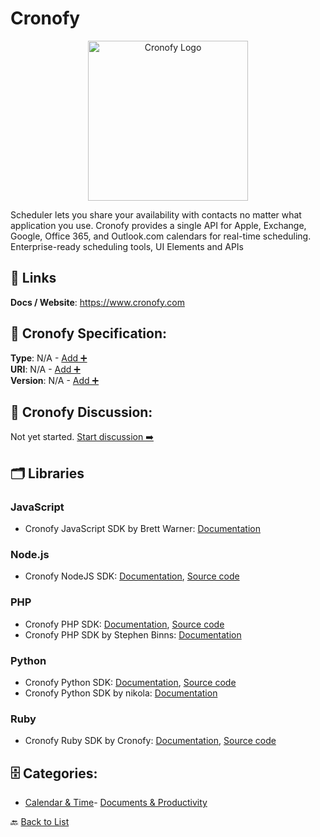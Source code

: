 # Cronofy
<p align="center">
    <img width="256" src="https://raw.githubusercontent.com/apis-list/apis-list/main/apis/cronofy/logo_256x256.png" alt="Cronofy Logo"/>
</p>
Scheduler lets you share your availability with contacts no matter what application you use. Cronofy provides a single API for Apple, Exchange, Google, Office 365, and Outlook.com calendars for real-time scheduling. Enterprise-ready scheduling tools, UI Elements and APIs

##  🔗 Links
**Docs / Website**: https://www.cronofy.com

## 🧬 Cronofy Specification:
**Type**: N/A - [Add ➕](https://github.com/apis-list/apis-list/edit/main/apis.yaml#L4211)  
**URI**: N/A - [Add ➕](https://github.com/apis-list/apis-list/edit/main/apis.yaml#L4211)  
**Version**: N/A - [Add ➕](https://github.com/apis-list/apis-list/edit/main/apis.yaml#L4211)

## 💬 Cronofy Discussion:
Not yet started. [Start discussion ➡️](https://github.com/apis-list/apis-list/discussions/new)

## 🗂️ Libraries
### JavaScript
- Cronofy JavaScript SDK by Brett Warner: [Documentation](https://github.com/warbrett/node-cronofy)
### Node.js
- Cronofy NodeJS SDK: [Documentation](https://www.cronofy.com/blog/introducing-the-node-js-sdk-for-the-cronofy-api/), [Source code](https://github.com/cronofy/cronofy-node)
### PHP
- Cronofy PHP SDK: [Documentation](https://www.cronofy.com/blog/introducing-the-php-sdk-for-the-cronofy-calendar-api/), [Source code](https://github.com/cronofy/cronofy-php)
-  Cronofy PHP SDK by Stephen Binns: [Documentation](https://github.com/cronofy/cronofy-php)
### Python
- Cronofy Python SDK: [Documentation](https://www.cronofy.com/blog/python-sdk/), [Source code](https://github.com/cronofy/pycronofy)
- Cronofy Python SDK by nikola: [Documentation](https://github.com/Saberr/cronofy-python)
### Ruby
- Cronofy Ruby SDK by Cronofy: [Documentation](https://www.cronofy.com/developers/api-libraries/), [Source code](https://github.com/cronofy/cronofy-ruby)


## 🗄️ Categories:
- [Calendar & Time](https://github.com/apis-list/apis-list#calendar--time-)- [Documents & Productivity](https://github.com/apis-list/apis-list#documents--productivity-)

🔙  [Back to List](https://github.com/apis-list/apis-list)
